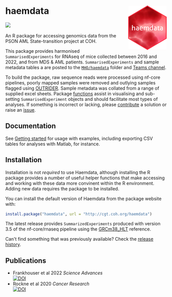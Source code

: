 # haemdata <img src='man/figures/logo.png' align="right" height="139" />
<!-- [![R-CMD-check](https://github.com/drejom/haemdata/workflows/R-CMD-check/badge.svg)](https://github.com/drejom/haemdata/actions)  -->

<!-- badges: start -->
![](https://img.shields.io/badge/code-unstable-red) <br>
<!-- badges: end -->
An R package for accessing genomics data from the PSON AML State-transition project at COH.

This package provides harmonised `SummarisedExperiments` for RNAseq of mice collected between 2016 and 2022, and from MDS & AML patients. `SummarisedExperiments` and sample metadata tables a are posted to the [`MHO/haemdata`](http://cgt.coh.org/MHO/haemdata) folder and [Teams channel](https://teams.microsoft.com/l/channel/19%3a210be89215cc4b2c878442a07b1580db%40thread.tacv2/haemdata?groupId=22521432-ac7e-43f8-be63-eb9f86a6f561&tenantId=972a3ea3-f979-4875-a2b8-cff001ab69e7).

To build the package, raw sequence reads were processed using nf-core pipelines, poorly mapped samples were removed and outlying samples flagged using [OUTRIDER](https://doi.org/10.1016/j.ajhg.2018.10.025). Sample metadata was collated from a range of supplied excel sheets. Package [functions](http://cgt.coh.org/haemdata/reference/index.html) assist in visualising and sub-setting `SummarisedExperiment` objects and should facilitate most types of analyses. If something is incorrect or lacking, please [contribute](http://cgt.coh.org/haemdata/CONTRIBUTING.html) a solution or raise an [issue](https://github.com/drejom/haemdata/issues).

## Documentation
See [Getting started](http://cgt.coh.org/haemdata) for usage with examples, including exporting CSV tables for analyses with Matlab, for instance. 

## Installation

Installation is not *required* to use Haemdata, although installing the R package provides a number of useful helper functions that make accessing and working with these data more convinent within the R environment. Adding new data requires the package to be installed.

You can install the default version of Haemdata from the package website with:

``` r
install.package("haemdata", url = "http://cgt.coh.org/haemdata")
```

The latest release provides `SummarizedExperiments` produced with version 3.5 of the nf-core/rnaseq pipeline using the [GRCm38_HLT](articles/genomes.html) reference. 

Can't find something that was previously available? Check the [release history](https://github.com/drejom/haemdata/releases).

## Publications
* Frankhouser et al 2022 *Science Advances* <br>[![DOI](https://zenodo.org/badge/DOI/10.1126/sciadv.abj1664.svg)](https://doi.org/10.1126/sciadv.abj1664)
* Rockne et al 2020 *Cancer Research* <br>[![DOI](https://zenodo.org/badge/DOI/10.1158/0008-5472.CAN-20-0354.svg)](https://doi.org/10.1158/0008-5472.CAN-20-0354)
